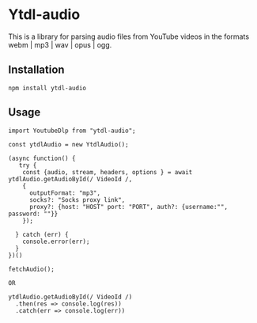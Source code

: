 # Ytdl-audio

This is a library for parsing audio files from YouTube videos in the formats webm | mp3 | wav | opus | ogg.

## Installation

`npm install ytdl-audio`

## Usage

```
import YoutubeDlp from "ytdl-audio";

const ytdlAudio = new YtdlAudio();

(async function() {
   try {
    const {audio, stream, headers, options } = await ytdlAudio.getAudioById(/ VideoId /,
    {
      outputFormat: "mp3",
      socks?: "Socks proxy link",
      proxy?: {host: "HOST" port: "PORT", auth?: {username:"", password: ""}}
    });

  } catch (err) {
    console.error(err);
  }
})()

fetchAudio();

OR

ytdlAudio.getAudioById(/ VideoId /)
  .then(res => console.log(res))
  .catch(err => console.log(err))
```
